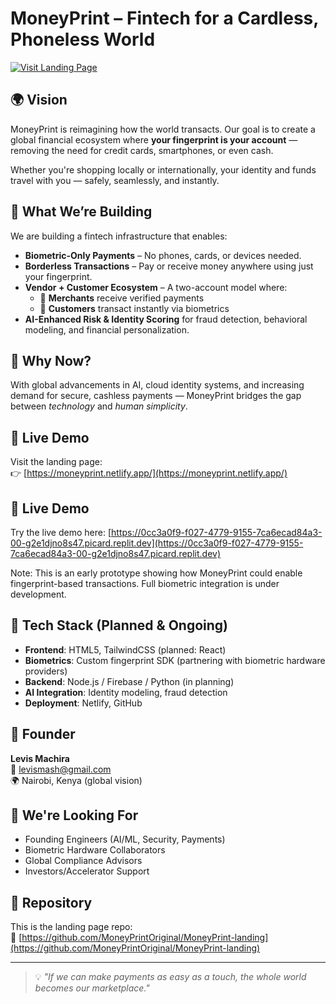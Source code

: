 # MoneyPrint – Fintech for a Cardless, Phoneless World

[![Visit Landing Page](https://img.shields.io/badge/Visit-Landing_Page-brightgreen?style=for-the-badge)](https://moneyprint.netlify.app/)

## 🌍 Vision
MoneyPrint is reimagining how the world transacts. Our goal is to create a global financial ecosystem where **your fingerprint is your account** — removing the need for credit cards, smartphones, or even cash.

Whether you're shopping locally or internationally, your identity and funds travel with you — safely, seamlessly, and instantly.

## 🧠 What We’re Building

We are building a fintech infrastructure that enables:
- **Biometric-Only Payments** – No phones, cards, or devices needed.
- **Borderless Transactions** – Pay or receive money anywhere using just your fingerprint.
- **Vendor + Customer Ecosystem** – A two-account model where:
  - 🧾 **Merchants** receive verified payments
  - 👤 **Customers** transact instantly via biometrics
- **AI-Enhanced Risk & Identity Scoring** for fraud detection, behavioral modeling, and financial personalization.

## 🔐 Why Now?

With global advancements in AI, cloud identity systems, and increasing demand for secure, cashless payments — MoneyPrint bridges the gap between *technology* and *human simplicity*.

## 🚀 Live Demo

Visit the landing page:  
👉 [https://moneyprint.netlify.app/](https://moneyprint.netlify.app/)
## 🚀 Live Demo

Try the live demo here: [https://0cc3a0f9-f027-4779-9155-7ca6ecad84a3-00-g2e1djno8s47.picard.replit.dev](https://0cc3a0f9-f027-4779-9155-7ca6ecad84a3-00-g2e1djno8s47.picard.replit.dev)

Note: This is an early prototype showing how MoneyPrint could enable fingerprint-based transactions. Full biometric integration is under development.

## 🧰 Tech Stack (Planned & Ongoing)

- **Frontend**: HTML5, TailwindCSS (planned: React)
- **Biometrics**: Custom fingerprint SDK (partnering with biometric hardware providers)
- **Backend**: Node.js / Firebase / Python (in planning)
- **AI Integration**: Identity modeling, fraud detection
- **Deployment**: Netlify, GitHub

## 👤 Founder

**Levis Machira**  
📧 levismash@gmail.com  
🌍 Nairobi, Kenya (global vision)

## 🤝 We're Looking For

- Founding Engineers (AI/ML, Security, Payments)
- Biometric Hardware Collaborators
- Global Compliance Advisors
- Investors/Accelerator Support

## 📌 Repository

This is the landing page repo:  
🔗 [https://github.com/MoneyPrintOriginal/MoneyPrint-landing](https://github.com/MoneyPrintOriginal/MoneyPrint-landing)

---

> 💡 _"If we can make payments as easy as a touch, the whole world becomes our marketplace."_
